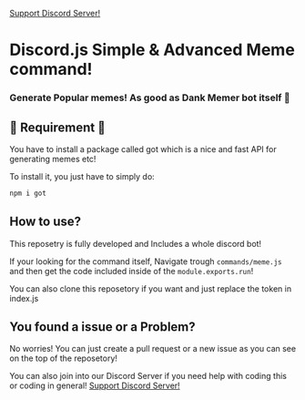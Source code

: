 [Support Discord Server!](https://discord.gg/2RPg23k)
# Discord.js Simple & Advanced Meme command!
### Generate Popular memes! As good as Dank Memer bot itself 🐸
## 🔴 Requirement 🔴
You have to install a package called got which is a nice and fast API for generating memes etc! 

To install it, you just have to simply do:
```js
npm i got
```

## How to use?
This reposetry is fully developed and Includes a whole discord bot!

If your looking for the command itself, Navigate trough `commands/meme.js` and then get the code included inside of the `module.exports.run`!

You can also clone this reposetory if you want and just replace the token in index.js

## You found a issue or a Problem?
No worries! You can just create a pull request or a new issue as you can see on the top of the reposetory!

You can also join into our Discord Server if you need help with coding this or coding in general!
[Support Discord Server!](https://discord.gg/2RPg23k)

